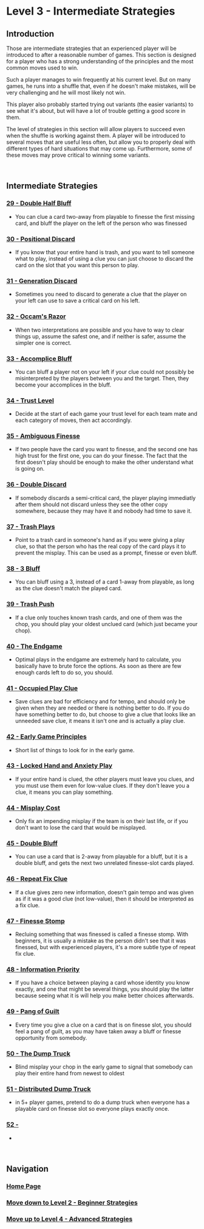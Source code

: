 # Level 3 - Intermediate Strategies

## Introduction

Those are intermediate strategies that an experienced player will be introduced to after a reasonable number of games. This section is designed for a player who has a strong understanding of the principles and the most common moves used to win.

Such a player manages to win frequently at his current level. But on many games, he runs into a shuffle that, even if he doesn't make mistakes, will be very challenging and he will most likely not win.

This player also probably started trying out variants (the easier variants) to see what it's about, but will have a lot of trouble getting a good score in them.

The level of strategies in this section will allow players to succeed even when the shuffle is working against them. A player will be introduced to several moves that are useful less often, but allow you to properly deal with different types of hard situations that may come up. Furthermore, some of these moves may prove critical to winning some variants.

<br />

## Intermediate Strategies

### [29 - Double Half Bluff](https://github.com/agilbert1412/HanabiStrategy/blob/master/Strategy/Level%203%20-%20Intermediate/29%20-%20Double%20Half%20Bluff.md)
* You can clue a card two-away from playable to finesse the first missing card, and bluff the player on the left of the person who was finessed

### [30 - Positional Discard](https://github.com/agilbert1412/HanabiStrategy/blob/master/Strategy/Level%203%20-%20Intermediate/30%20-%20Positional%20Discard.md)
* If you know that your entire hand is trash, and you want to tell someone what to play, instead of using a clue you can just choose to discard the card on the slot that you want this person to play.

### [31 - Generation Discard](https://github.com/agilbert1412/HanabiStrategy/blob/master/Strategy/Level%203%20-%20Intermediate/31%20-%20Generation%20Discard.md)
* Sometimes you need to discard to generate a clue that the player on your left can use to save a critical card on his left.

### [32 - Occam's Razor](https://github.com/agilbert1412/HanabiStrategy/blob/master/Strategy/Level%203%20-%20Intermediate/32%20-%20Occams%20Razor.md)
* When two interpretations are possible and you have to way to clear things up, assume the safest one, and if neither is safer, assume the simpler one is correct.

### [33 - Accomplice Bluff](https://github.com/agilbert1412/HanabiStrategy/blob/master/Strategy/Level%203%20-%20Intermediate/33%20-%20Accomplice%20Bluff.md)
* You can bluff a player not on your left if your clue could not possibly be misinterpreted by the players between you and the target. Then, they become your accomplices in the bluff.

### [34 - Trust Level](https://github.com/agilbert1412/HanabiStrategy/blob/master/Strategy/Level%203%20-%20Intermediate/34%20-%20Trust%20Level.md)
* Decide at the start of each game your trust level for each team mate and each category of moves, then act accordingly.

### [35 - Ambiguous Finesse](https://github.com/agilbert1412/HanabiStrategy/blob/master/Strategy/Level%203%20-%20Intermediate/35%20-%20Ambiguous%20Finesse.md)
* If two people have the card you want to finesse, and the second one has high trust for the first one, you can do your finesse. The fact that the first doesn't play should be enough to make the other understand what is going on.

### [36 - Double Discard](https://github.com/agilbert1412/HanabiStrategy/blob/master/Strategy/Level%203%20-%20Intermediate/36%20-%20Double%20Discard.md)
* If somebody discards a semi-critical card, the player playing immediatly after them should not discard unless they see the other copy somewhere, because they may have it and nobody had time to save it.

### [37 - Trash Plays](https://github.com/agilbert1412/HanabiStrategy/blob/master/Strategy/Level%203%20-%20Intermediate/37%20-%20Trash%20Plays.md)
* Point to a trash card in someone's hand as if you were giving a play clue, so that the person who has the real copy of the card plays it to prevent the misplay. This can be used as a prompt, finesse or even bluff.

### [38 - 3 Bluff](https://github.com/agilbert1412/HanabiStrategy/blob/master/Strategy/Level%203%20-%20Intermediate/38%20-%203%20Bluff.md)
* You can bluff using a 3, instead of a card 1-away from playable, as long as the clue doesn't match the played card.

### [39 - Trash Push](https://github.com/agilbert1412/HanabiStrategy/blob/master/Strategy/Level%203%20-%20Intermediate/39%20-%20Trash%20Push.md)
* If a clue only touches known trash cards, and one of them was the chop, you should play your oldest unclued card (which just became your chop).

### [40 - The Endgame](https://github.com/agilbert1412/HanabiStrategy/blob/master/Strategy/Level%203%20-%20Intermediate/40%20-%20Endgame.md)
* Optimal plays in the endgame are extremely hard to calculate, you basically have to brute force the options. As soon as there are few enough cards left to do so, you should.

### [41 - Occupied Play Clue](https://github.com/agilbert1412/HanabiStrategy/blob/master/Strategy/Level%203%20-%20Intermediate/41%20-%20Occupied%20Play%20Clue.md)
* Save clues are bad for efficiency and for tempo, and should only be given when they are needed or there is nothing better to do. If you do have something better to do, but choose to give a clue that looks like an unneeded save clue, it means it isn't one and is actually a play clue.

### [42 - Early Game Principles](https://github.com/agilbert1412/HanabiStrategy/blob/master/Strategy/Level%203%20-%20Intermediate/42%20-%20Early%20Game%20Principles.md)
* Short list of things to look for in the early game.

### [43 - Locked Hand and Anxiety Play](https://github.com/agilbert1412/HanabiStrategy/blob/master/Strategy/Level%203%20-%20Intermediate/43%20-%20Locked%20Hand.md)
* If your entire hand is clued, the other players must leave you clues, and you must use them even for low-value clues. If they don't leave you a clue, it means you can play something.

### [44 - Misplay Cost](https://github.com/agilbert1412/HanabiStrategy/blob/master/Strategy/Level%203%20-%20Intermediate/44%20-%20Misplay%20Cost.md)
* Only fix an impending misplay if the team is on their last life, or if you don't want to lose the card that would be misplayed.

### [45 - Double Bluff](https://github.com/agilbert1412/HanabiStrategy/blob/master/Strategy/Level%203%20-%20Intermediate/45%20-%20Double%20Bluff.md)
* You can use a card that is 2-away from playable for a bluff, but it is a double bluff, and gets the next two unrelated finesse-slot cards played.

### [46 - Repeat Fix Clue](https://github.com/agilbert1412/HanabiStrategy/blob/master/Strategy/Level%203%20-%20Intermediate/46%20-%20Repeat%20Fix%20Clue.md)
* If a clue gives zero new information, doesn't gain tempo and was given as if it was a good clue (not low-value), then it should be interpreted as a fix clue.

### [47 - Finesse Stomp](https://github.com/agilbert1412/HanabiStrategy/blob/master/Strategy/Level%203%20-%20Intermediate/47%20-%20Finesse%20Stomp.md)
* Recluing something that was finessed is called a finesse stomp. With beginners, it is usually a mistake as the person didn't see that it was finessed, but with experienced players, it's a more subtle type of repeat fix clue.

### [48 - Information Priority](https://github.com/agilbert1412/HanabiStrategy/blob/master/Strategy/Level%203%20-%20Intermediate/48%20-%20Information%20Priority.md)
* If you have a choice between playing a card whose identity you know exactly, and one that might be several things, you should play the latter because seeing what it is will help you make better choices afterwards.

### [49 - Pang of Guilt](https://github.com/agilbert1412/HanabiStrategy/blob/master/Strategy/Level%203%20-%20Intermediate/49%20-%20Pang%20of%20Guilt.md)
* Every time you give a clue on a card that is on finesse slot, you should feel a pang of guilt, as you may have taken away a bluff or finesse opportunity from somebody.

### [50 - The Dump Truck](https://github.com/agilbert1412/HanabiStrategy/blob/master/Strategy/Level%203%20-%20Intermediate/50%20-%20Dump%20Truck.md)
* Blind misplay your chop in the early game to signal that somebody can play their entire hand from newest to oldest

### [51 - Distributed Dump Truck](https://github.com/agilbert1412/HanabiStrategy/blob/master/Strategy/Level%203%20-%20Intermediate/51%20-%20Distributed%20Dump%20Truck.md)
* in 5+ player games, pretend to do a dump truck when everyone has a playable card on finesse slot so everyone plays exactly once.

### [52 - ]()
* 

<br />

## Navigation

### [Home Page](https://github.com/agilbert1412/HanabiStrategy/blob/master/README.md)

### [Move down to Level 2 - Beginner Strategies](https://github.com/agilbert1412/HanabiStrategy/blob/master/Strategy/Level%202%20-%20Beginner/Level%202%20-%20Beginner.md)

### [Move up to Level 4 - Advanced Strategies](https://github.com/agilbert1412/HanabiStrategy/blob/master/Strategy/Level%204%20-%20Advanced/Level%204%20-%20Advanced.md)
